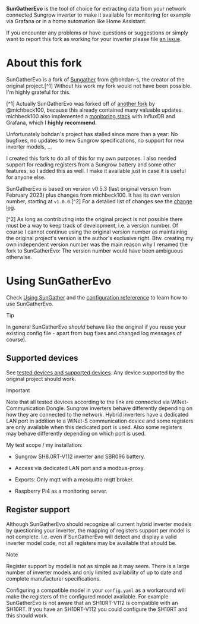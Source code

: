 **SunGatherEvo** is the tool of choice for extracting data from your network
connected Sungrow inverter to make it available for monitoring for example via
Grafana or in a home automation like Home Assistant.

If you encounter any problems or have questions or suggestions or simply want
to report this fork as working for your inverter please file [an
issue](https://github.com/ludifu/SunGather/issues).

# About this fork

SunGatherEvo is a fork of [Sungather](https://github.com/bohdan-s/SunGather) from
@bohdan-s, the creator of the original project.[^1]  Without his work my fork would
not have been possible. I'm highly grateful for this.

[^1] Actually SunGatherEvo was forked off of [another
fork](https://github.com/michbeck100/SunGather) by @michbeck100, because this
already contained many valuable updates. michbeck100 also implemented a
[monitoring stack](https://github.com/michbeck100/pv-monitoring) with InfluxDB
and Grafana, which I **highly recommend.**

Unfortunately bohdan's project has stalled since more than a year: No bugfixes,
no updates to new Sungrow specifications, no support for new inverter models,
...

I created this fork to do all of this for my own purposes. I also needed
support for reading registers from a Sungrow battery and some other features,
so I added this as well. I make it available just in case it is useful for
anyone else.

SunGatherEvo is based on version v0.5.3 (last original version from February
2023) plus changes from michbeck100. It has its own version number, starting at
`v1.0.0`.[^2] For a detailed list of changes see the [change log](CHANGES.md).

[^2] As long as contributing into the original project is not possible there
must be a way to keep track of development, i.e. a version number. Of course I
cannot continue using the original version number as maintaining the original
project's version is the author's exclusive right. Btw. creating my own
independent version number was the main reason why I renamed the fork to
SunGatherEvo: The version number would have been ambiguous otherwise.

# Using SunGatherEvo

Check [Using SunGather](USAGE.md) and the [configuration
refererence](REFERENCE.md) to learn how to use SunGatherEvo.

> [!TIP]
> In general SunGatherEvo _should_ behave like the original if you reuse
> your existing config file - apart from bug fixes and changed
> log messages of course).

## Supported devices

See [tested devices and supported
devices](https://github.com/bohdan-s/SunGather/blob/main/README.md#tested-devices).
Any device supported by the original project should work.

> [!IMPORTANT]
> Note that all tested devices according to the link are connected via
> WiNet-Communication Dongle.  Sungrow inverters behave differently depending
> on how they are connected to the network. Hybrid inverters have a dedicated
> LAN port in addition to a WiNet-S communication device and some registers are
> only available when this dedicated port is used. Also some registers may
> behave differently depending on which port is used.

My test scope / my installation:

* Sungrow SH8.0RT-V112 inverter and SBR096 battery.

* Access via dedicated LAN port and a modbus-proxy.

* Exports: Only mqtt with a mosquitto mqtt broker.

* Raspberry Pi4 as a monitoring server.

## Register support

Although SunGatherEvo should recognize all current hybrid inverter models by
questioning your inverter, the mapping of registers support per model is not
complete. I.e. even if SunGatherEvo will detect and display a valid inverter
model code, not all registers may be available that should be.

> [!NOTE]
> Register support by model is not as simple as it may seem. There is a large
> number of inverter models and only limited availability of up to date and
> complete manufacturer specifications.

Configuring a compatible model in your `config.yaml` as a workaround will make
the registers of the configured model available. For example SunGatherEvo is
not aware that an SH10RT-V112 is compatible with an SH10RT. If you have an
SH10RT-V112 you could configure the SH10RT and this should work.

